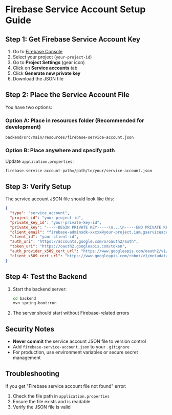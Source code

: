 # Firebase Service Account Setup Guide

## Step 1: Get Firebase Service Account Key

1. Go to [Firebase Console](https://console.firebase.google.com/)
2. Select your project (`your-project-id`)
3. Go to **Project Settings** (gear icon)
4. Click on **Service accounts** tab
5. Click **Generate new private key**
6. Download the JSON file

## Step 2: Place the Service Account File

You have two options:

### Option A: Place in resources folder (Recommended for development)

```
backend/src/main/resources/firebase-service-account.json
```

### Option B: Place anywhere and specify path

Update `application.properties`:

```properties
firebase.service-account-path=/path/to/your/service-account.json
```

## Step 3: Verify Setup

The service account JSON file should look like this:

```json
{
  "type": "service_account",
  "project_id": "your-project-id",
  "private_key_id": "your-private-key-id",
  "private_key": "-----BEGIN PRIVATE KEY-----\n...\n-----END PRIVATE KEY-----\n",
  "client_email": "firebase-adminsdk-xxxxx@your-project.iam.gserviceaccount.com",
  "client_id": "your-client-id",
  "auth_uri": "https://accounts.google.com/o/oauth2/auth",
  "token_uri": "https://oauth2.googleapis.com/token",
  "auth_provider_x509_cert_url": "https://www.googleapis.com/oauth2/v1/certs",
  "client_x509_cert_url": "https://www.googleapis.com/robot/v1/metadata/x509/firebase-adminsdk-xxxxx%40your-project.iam.gserviceaccount.com"
}
```

## Step 4: Test the Backend

1. Start the backend server:

   ```bash
   cd backend
   mvn spring-boot:run
   ```

2. The server should start without Firebase-related errors

## Security Notes

- **Never commit** the service account JSON file to version control
- Add `firebase-service-account.json` to your `.gitignore`
- For production, use environment variables or secure secret management

## Troubleshooting

If you get "Firebase service account file not found" error:

1. Check the file path in `application.properties`
2. Ensure the file exists and is readable
3. Verify the JSON file is valid
